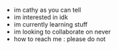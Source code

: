 - im cathy as you can tell
- im interested in idk
- im currently learning stuff
- im looking to collaborate on never
- how to reach me : please do not

<!---
mynameiscathycheng/cathycheng is a ✨ special ✨ repository because its `README.md` (this file) appears on your GitHub profile.
You can click the Preview link to take a look at your changes.
--->
